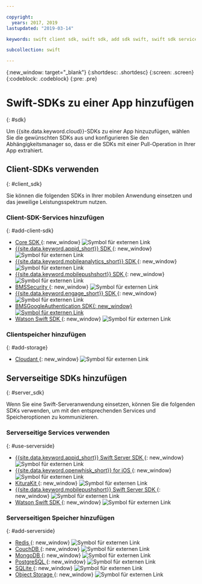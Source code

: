 ```yaml
---

copyright:
  years: 2017, 2019
lastupdated: "2019-03-14"

keywords: swift client sdk, swift sdk, add sdk swift, swift sdk service, server sdk swift, swift bms, clientsdk swift, client storage swifts

subcollection: swift

---
```


{:new_window: target="_blank"}
{:shortdesc: .shortdesc}
{:screen: .screen}
{:codeblock: .codeblock}
{:pre: .pre}

# Swift-SDKs zu einer App hinzufügen
{: #sdk}

Um {{site.data.keyword.cloud}}-SDKs zu einer App hinzuzufügen,
wählen Sie die gewünschten SDKs aus und konfigurieren Sie den
Abhängigkeitsmanager so, dass er die SDKs mit einer Pull-Operation in
Ihrer App extrahiert.

## Client-SDKs verwenden
{: #client_sdk}

Sie können die folgenden SDKs in Ihrer mobilen Anwendung einsetzen und
das jeweilige Leistungsspektrum nutzen.

### Client-SDK-Services hinzufügen
{: #add-client-sdk}

- [Core SDK ](https://github.com/ibm-bluemix-mobile-services/bms-clientsdk-swift-core){: new_window} ![Symbol für externen Link](../icons/launch-glyph.svg "Symbol für externen Link")
- [{{site.data.keyword.appid_short}} SDK ](https://github.com/ibm-cloud-security/appid-clientsdk-swift){: new_window} ![Symbol für externen Link](../icons/launch-glyph.svg "Symbol für externen Link")
- [{{site.data.keyword.mobileanalytics_short}} SDK ](https://github.com/ibm-bluemix-mobile-services/bms-clientsdk-swift-analytics){: new_window} ![Symbol für externen Link](../icons/launch-glyph.svg "Symbol für externen Link")
- [{{site.data.keyword.mobilepushshort}} SDK ](https://github.com/ibm-bluemix-mobile-services/bms-clientsdk-swift-push){: new_window} ![Symbol für externen Link](../icons/launch-glyph.svg "Symbol für externen Link")
- [BMSSecurity ](https://github.com/ibm-bluemix-mobile-services/bms-clientsdk-swift-security){: new_window} ![Symbol für externen Link](../icons/launch-glyph.svg "Symbol für externen Link")
- [{{site.data.keyword.engage_short}} SDK ](https://github.com/ibm-bluemix-mobile-services/bms-clientsdk-swift-applaunch){: new_window} ![Symbol für externen Link](../icons/launch-glyph.svg "Symbol für externen Link")
- [BMSGoogleAuthentication SDK{: new_window} ![Symbol für externen Link](../icons/launch-glyph.svg "Symbol für externen Link")](https://github.com/ibm-bluemix-mobile-services/bms-clientsdk-swift-security-googleauthentication)
- [Watson Swift SDK ](https://github.com/watson-developer-cloud/swift-sdk){: new_window} ![Symbol für externen Link](../icons/launch-glyph.svg "Symbol für externen Link")

### Clientspeicher hinzufügen
{: #add-storage}

- [Cloudant ](https://github.com/cloudant/swift-cloudant){: new_window} ![Symbol für externen Link](../icons/launch-glyph.svg "Symbol für externen Link")

## Serverseitige SDKs hinzufügen
{: #server_sdk}

Wenn Sie eine Swift-Serveranwendung einsetzen, können Sie die folgenden SDKs verwenden, um mit den entsprechenden Services und Speicheroptionen zu kommunizieren.

### Serverseitige Services verwenden
{: #use-serverside}

- [{{site.data.keyword.appid_short}} Swift Server SDK ](https://github.com/ibm-cloud-security/appid-serversdk-swift){: new_window} ![Symbol für externen Link](../icons/launch-glyph.svg "Symbol für externen Link")
- [{{site.data.keyword.openwhisk_short}} for iOS ](https://cloud.ibm.com/openwhisk/learn/ios-sdk){: new_window} ![Symbol für externen Link](../icons/launch-glyph.svg "Symbol für externen Link")
- [KituraKit ](https://github.com/IBM-Swift/KituraKit){: new_window} ![Symbol für externen Link](../icons/launch-glyph.svg "Symbol für externen Link")
- [{{site.data.keyword.mobilepushshort}} Swift Server SDK ](https://github.com/ibm-bluemix-mobile-services/bms-pushnotifications-serversdk-swift){: new_window} ![Symbol für externen Link](../icons/launch-glyph.svg "Symbol für externen Link")
- [Watson Swift SDK ](https://github.com/watson-developer-cloud/swift-sdk){: new_window} ![Symbol für externen Link](../icons/launch-glyph.svg "Symbol für externen Link")

### Serverseitigen Speicher hinzufügen
{: #add-serverside}

- [Redis ](https://github.com/IBM-Swift/Kitura-redis){: new_window} ![Symbol für externen Link](../icons/launch-glyph.svg "Symbol für externen Link")
- [CouchDB ](https://github.com/IBM-Swift/Kitura-CouchDB){: new_window} ![Symbol für externen Link](../icons/launch-glyph.svg "Symbol für externen Link")
- [MongoDB ](https://github.com/OpenKitten/MongoKitten){: new_window} ![Symbol für externen Link](../icons/launch-glyph.svg "Symbol für externen Link")
- [PostgreSQL ](https://github.com/IBM-Swift/Swift-Kuery-PostgreSQL){: new_window} ![Symbol für externen Link](../icons/launch-glyph.svg "Symbol für externen Link")
- [SQLite ](https://github.com/IBM-Swift/Swift-Kuery-SQLite){: new_window} ![Symbol für externen Link](../icons/launch-glyph.svg "Symbol für externen Link")
- [Object Storage ](https://github.com/ibm-bluemix-mobile-services/bluemix-objectstorage-serversdk-swift){: new_window} ![Symbol für externen Link](../icons/launch-glyph.svg "Symbol für externen Link")
